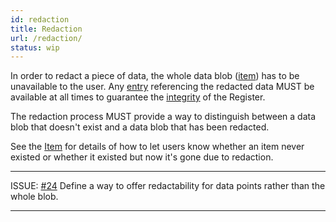 ```yaml
---
id: redaction
title: Redaction
url: /redaction/
status: wip
---
```


In order to redact a piece of data, the whole data blob
([item](/glossary/item/)) has to be unavailable to the user. Any
[entry](/glossary/entry/) referencing the redacted data MUST be available at
all times to guarantee the [integrity](/auditing/) of the Register.

The redaction process MUST provide a way to distinguish between a data blob
that doesn't exist and a data blob that has been redacted.

See the [Item](/rest-api/items/) for details of how to let
users know whether an item never existed or whether it existed but now it's
gone due to redaction.

***
ISSUE: [#24](https://github.com/openregister/registers-rfcs/pull/24) Define a
way to offer redactability for data points rather than the whole blob.
***
